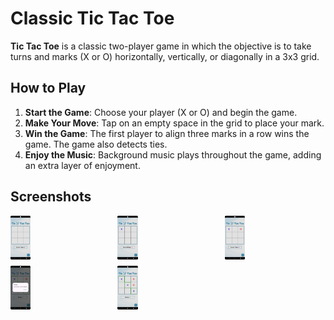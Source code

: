 # Classic Tic Tac Toe

**Tic Tac Toe** is a classic two-player game in which the objective is to take turns and marks (X or O) horizontally, vertically, or diagonally in a 3x3 grid.

## How to Play

1. **Start the Game**: Choose your player (X or O) and begin the game.
2. **Make Your Move**: Tap on an empty space in the grid to place your mark.
3. **Win the Game**: The first player to align three marks in a row wins the game. The game also detects ties.
4. **Enjoy the Music**: Background music plays throughout the game, adding an extra layer of enjoyment.

## Screenshots

<!-- Replace with actual screenshot URLs -->
<div style="display: grid; grid-template-columns: repeat(3, 1fr); gap: 10px;">
  <img src="https://github.com/Sehrish-Gulzar/Tic_tac_toe_App/blob/main/assets/images/Screenshot_20240821_164232.png" style="width: 20%;"/>
   <img src="https://github.com/Sehrish-Gulzar/Tic_tac_toe_App/blob/main/assets/images/Screenshot_20240821_164434.png" style="width: 20%;"/>
  <img src="https://github.com/Sehrish-Gulzar/Tic_tac_toe_App/blob/main/assets/images/Screenshot_20240821_164254.png" style="width: 20%;"/>
  <img src="https://github.com/Sehrish-Gulzar/Tic_tac_toe_App/blob/main/assets/images/Screenshot_20240821_164337.png" style="width: 20%;"/>
   <img src="https://github.com/Sehrish-Gulzar/Tic_tac_toe_App/blob/main/assets/images/Screenshot_20240821_164353.png" style="width: 20%;"/>
  
</div>


